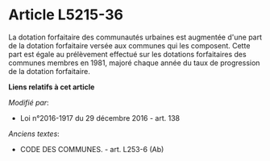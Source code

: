 # Article L5215-36

La dotation forfaitaire des communautés urbaines est augmentée d'une part de la dotation forfaitaire versée aux communes qui
les composent. Cette part est égale au prélèvement effectué sur les dotations forfaitaires des communes membres en 1981,
majoré chaque année du taux de progression de la dotation forfaitaire.

**Liens relatifs à cet article**

_Modifié par_:

  - Loi n°2016-1917 du 29 décembre 2016 - art. 138

_Anciens textes_:

  - CODE DES COMMUNES. - art. L253-6 (Ab)

